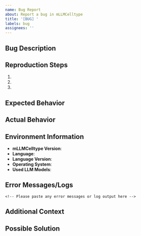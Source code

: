 ```yaml
---
name: Bug Report
about: Report a bug in mLLMCelltype
title: '[BUG] '
labels: bug
assignees: ''
---
```


## Bug Description

<!-- Please provide a clear and concise description of the bug -->

## Reproduction Steps

<!-- Please provide steps to reproduce the behavior -->

1. 
2. 
3. 

## Expected Behavior

<!-- Please describe what you expected to happen -->

## Actual Behavior

<!-- Please describe what actually happened -->

## Environment Information

- **mLLMCelltype Version**: <!-- e.g., 1.0.2 -->
- **Language**: <!-- Python or R -->
- **Language Version**: <!-- e.g., Python 3.10.4 or R 4.2.0 -->
- **Operating System**: <!-- e.g., Windows 11, macOS 13.1, Ubuntu 22.04 -->
- **Used LLM Models**: <!-- e.g., GPT-4o, Claude-3.7-Sonnet, Gemini-1.5-Pro -->

## Error Messages/Logs

```
<!-- Please paste any error messages or log output here -->
```

## Additional Context

<!-- Add any other context about the problem here -->

## Possible Solution

<!-- If you have a suggestion for a fix, please provide it here -->